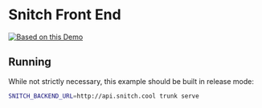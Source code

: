 # Snitch Front End

[![Based on this Demo](https://img.shields.io/website?label=demo&url=https%3A%2F%2Fexamples.yew.rs%2Ffunction_router)](https://examples.yew.rs/function_router)

## Running

While not strictly necessary, this example should be built in release mode:

```bash
SNITCH_BACKEND_URL=http://api.snitch.cool trunk serve
```
